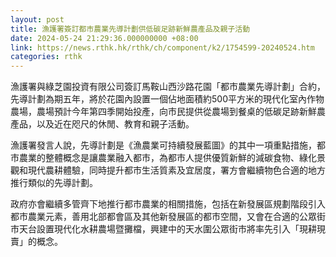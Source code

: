 ```yaml
---
layout: post
title: 漁護署簽訂都市農業先導計劃供低碳足跡新鮮農產品及親子活動
date: 2024-05-24 21:29:36.000000000 +08:00
link: https://news.rthk.hk/rthk/ch/component/k2/1754599-20240524.htm
categories: rthk
---
```


漁護署與綠芝園投資有限公司簽訂馬鞍山西沙路花園「都市農業先導計劃」合約，先導計劃為期五年，將於花園內設置一個佔地面積約500平方米的現代化室內作物農場，農場預計今年第四季開始投產，向市民提供從農場到餐桌的低碳足跡新鮮農產品，以及近在咫尺的休閒、教育和親子活動。

漁護署發言人說，先導計劃是《漁農業可持續發展藍圖》的其中一項重點措施，都市農業的整體概念是讓農業融入都市，為都市人提供優質新鮮的減碳食物、綠化景觀和現代農耕體驗，同時提升都市生活質素及宜居度，署方會繼續物色合適的地方推行類似的先導計劃。

政府亦會繼續多管齊下地推行都市農業的相關措施，包括在新發展區規劃階段引入都市農業元素，善用北部都會區及其他新發展區的都市空間，又會在合適的公眾街市天台設置現代化水耕農場暨攤檔，興建中的天水圍公眾街市將率先引入「現耕現賣」的概念。
